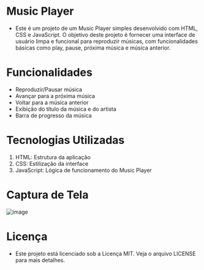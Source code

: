 # Music Player
- Este é um projeto de um Music Player simples desenvolvido com HTML, CSS e JavaScript. O objetivo deste projeto é fornecer uma interface de usuário limpa e funcional para reproduzir músicas, com funcionalidades básicas como play, pause, próxima música e música anterior.

# Funcionalidades
- Reproduzir/Pausar música
- Avançar para a próxima música
- Voltar para a música anterior
- Exibição do título da música e do artista
- Barra de progresso da música

# Tecnologias Utilizadas
1. HTML: Estrutura da aplicação
2. CSS: Estilização da interface
3. JavaScript: Lógica de funcionamento do Music Player

# Captura de Tela
![image](https://github.com/sntsella/musicPlayer/assets/134081511/a041e85c-0832-4ccf-87e9-bb4e5a0a899d)


# Licença
- Este projeto está licenciado sob a Licença MIT. Veja o arquivo LICENSE para mais detalhes.
